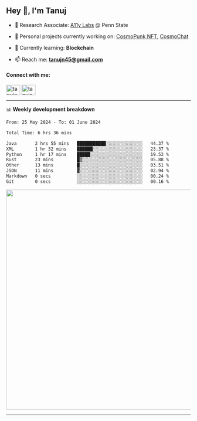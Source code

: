 <h2>Hey 👋, I'm Tanuj</h2>

- 🔬 Research Associate: [A11y Labs](https://a11y.ist.psu.edu/) @ Penn State 

- 🔭 Personal projects currently working on: [CosmoPunk NFT](https://github.com/tanujn45/CosmoNFT), [CosmoChat](https://github.com/tanujn45/CosmoChat)

- 🌱 Currently learning: **Blockchain**

- 📫 Reach me: **tanujn45@gmail.com**

<h4 align="left">Connect with me:</h4>
<p align="left">
<a href="https://twitter.com/tanujn45" target="blank"><img align="center" src="https://raw.githubusercontent.com/rahuldkjain/github-profile-readme-generator/master/src/images/icons/Social/twitter.svg" alt="tanujn45" height="28" width="38" /></a>
<a href="https://linkedin.com/in/tanujn45" target="blank"><img align="center" src="https://raw.githubusercontent.com/rahuldkjain/github-profile-readme-generator/master/src/images/icons/Social/linked-in-alt.svg" alt="tanujn45" height="28" width="38" /></a>
</p>

-------

📊 **Weekly development breakdown**
<!--START_SECTION:waka-->

```txt
From: 25 May 2024 - To: 01 June 2024

Total Time: 6 hrs 36 mins

Java       2 hrs 55 mins   ███████████░░░░░░░░░░░░░░   44.37 %
XML        1 hr 32 mins    ██████░░░░░░░░░░░░░░░░░░░   23.37 %
Python     1 hr 17 mins    █████░░░░░░░░░░░░░░░░░░░░   19.53 %
Rust       23 mins         █▒░░░░░░░░░░░░░░░░░░░░░░░   05.88 %
Other      13 mins         █░░░░░░░░░░░░░░░░░░░░░░░░   03.51 %
JSON       11 mins         ▓░░░░░░░░░░░░░░░░░░░░░░░░   02.94 %
Markdown   0 secs          ░░░░░░░░░░░░░░░░░░░░░░░░░   00.24 %
Git        0 secs          ░░░░░░░░░░░░░░░░░░░░░░░░░   00.16 %
```

<!--END_SECTION:waka-->

<img src="https://wakatime.com/share/@018e9abd-1aa4-4aa6-9db7-5ca3b999e810/4650b67a-98aa-46b4-b598-3d8a2451f0df.svg" width="600"/>

-------
